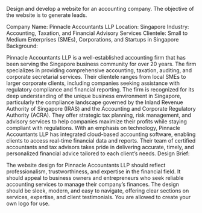 Design and develop a website for an accounting company. The objective of the website is to generate leads.

Company Name: Pinnacle Accountants LLP
Location: Singapore
Industry: Accounting, Taxation, and Financial Advisory Services
Clientele: Small to Medium Enterprises (SMEs), Corporations, and Startups in Singapore
Background:

Pinnacle Accountants LLP is a well-established accounting firm that has been serving the Singapore business community for over 20 years. The firm specializes in providing comprehensive accounting, taxation, auditing, and corporate secretarial services. Their clientele ranges from local SMEs to larger corporate clients, including companies seeking assistance with regulatory compliance and financial reporting.
The firm is recognized for its deep understanding of the unique business environment in Singapore, particularly the compliance landscape governed by the Inland Revenue Authority of Singapore (IRAS) and the Accounting and Corporate Regulatory Authority (ACRA). They offer strategic tax planning, risk management, and advisory services to help companies maximize their profits while staying compliant with regulations.
With an emphasis on technology, Pinnacle Accountants LLP has integrated cloud-based accounting software, enabling clients to access real-time financial data and reports. Their team of certified accountants and tax advisors takes pride in delivering accurate, timely, and personalized financial advice tailored to each client’s needs.
Design Brief:

The website design for Pinnacle Accountants LLP should reflect professionalism, trustworthiness, and expertise in the financial field.
It should appeal to business owners and entrepreneurs who seek reliable accounting services to manage their company’s finances.
The design should be sleek, modern, and easy to navigate, offering clear sections on services, expertise, and client testimonials.
You are allowed to create your own logo for use.
